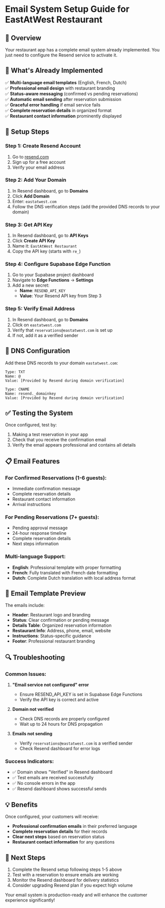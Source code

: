 # Email System Setup Guide for EastAtWest Restaurant

## 🎯 Overview
Your restaurant app has a complete email system already implemented. You just need to configure the Resend service to activate it.

## 📧 What's Already Implemented

✅ **Multi-language email templates** (English, French, Dutch)  
✅ **Professional email design** with restaurant branding  
✅ **Status-aware messaging** (confirmed vs pending reservations)  
✅ **Automatic email sending** after reservation submission  
✅ **Graceful error handling** if email service fails  
✅ **Complete reservation details** in organized format  
✅ **Restaurant contact information** prominently displayed  

## 🚀 Setup Steps

### Step 1: Create Resend Account
1. Go to [resend.com](https://resend.com)
2. Sign up for a free account
3. Verify your email address

### Step 2: Add Your Domain
1. In Resend dashboard, go to **Domains**
2. Click **Add Domain**
3. Enter: `eastatwest.com`
4. Follow the DNS verification steps (add the provided DNS records to your domain)

### Step 3: Get API Key
1. In Resend dashboard, go to **API Keys**
2. Click **Create API Key**
3. Name it: `EastAtWest Restaurant`
4. Copy the API key (starts with `re_`)

### Step 4: Configure Supabase Edge Function
1. Go to your Supabase project dashboard
2. Navigate to **Edge Functions** → **Settings**
3. Add a new secret:
   - **Name**: `RESEND_API_KEY`
   - **Value**: Your Resend API key from Step 3

### Step 5: Verify Email Address
1. In Resend dashboard, go to **Domains**
2. Click on `eastatwest.com`
3. Verify that `reservations@eastatwest.com` is set up
4. If not, add it as a verified sender

## 🔧 DNS Configuration

Add these DNS records to your domain `eastatwest.com`:

```
Type: TXT
Name: @
Value: [Provided by Resend during domain verification]

Type: CNAME  
Name: resend._domainkey
Value: [Provided by Resend during domain verification]
```

## ✅ Testing the System

Once configured, test by:

1. Making a test reservation in your app
2. Check that you receive the confirmation email
3. Verify the email appears professional and contains all details

## 📋 Email Features

### For Confirmed Reservations (1-6 guests):
- Immediate confirmation message
- Complete reservation details
- Restaurant contact information
- Arrival instructions

### For Pending Reservations (7+ guests):
- Pending approval message
- 24-hour response timeline
- Complete reservation details
- Next steps information

### Multi-language Support:
- **English**: Professional template with proper formatting
- **French**: Fully translated with French date formatting
- **Dutch**: Complete Dutch translation with local address format

## 🎨 Email Template Preview

The emails include:
- **Header**: Restaurant logo and branding
- **Status**: Clear confirmation or pending message
- **Details Table**: Organized reservation information
- **Restaurant Info**: Address, phone, email, website
- **Instructions**: Status-specific guidance
- **Footer**: Professional restaurant branding

## 🔍 Troubleshooting

### Common Issues:

1. **"Email service not configured" error**
   - Ensure RESEND_API_KEY is set in Supabase Edge Functions
   - Verify the API key is correct and active

2. **Domain not verified**
   - Check DNS records are properly configured
   - Wait up to 24 hours for DNS propagation

3. **Emails not sending**
   - Verify `reservations@eastatwest.com` is a verified sender
   - Check Resend dashboard for error logs

### Success Indicators:
- ✅ Domain shows "Verified" in Resend dashboard
- ✅ Test emails are received successfully
- ✅ No console errors in the app
- ✅ Resend dashboard shows successful sends

## 💡 Benefits

Once configured, your customers will receive:
- **Professional confirmation emails** in their preferred language
- **Complete reservation details** for their records
- **Clear next steps** based on reservation status
- **Restaurant contact information** for any questions

## 🎯 Next Steps

1. Complete the Resend setup following steps 1-5 above
2. Test with a reservation to ensure emails are working
3. Monitor the Resend dashboard for delivery statistics
4. Consider upgrading Resend plan if you expect high volume

Your email system is production-ready and will enhance the customer experience significantly!